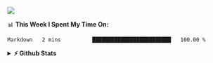 ![](https://visitor-badge.glitch.me/badge?page_id=gpk2000)

📊 **This Week I Spent My Time On:**
<!--START_SECTION:waka-->
```text
Markdown   2 mins          █████████████████████████   100.00 % 
```
<!--END_SECTION:waka-->

<details>	
  <summary><b>⚡ Github Stats</b></summary>

<img height="180em" src="https://github-readme-stats.vercel.app/api?username=gpk2000&show_icons=true&hide_border=true" />
<img height="180em" src="https://github-readme-stats.vercel.app/api/top-langs/?username=gpk2000&exclude_repo=KNN-Image-Classification&show_icons=true&hide_border=true&layout=compact&langs_count=8"/>
</details>
